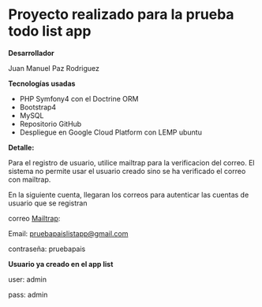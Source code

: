 # Proyecto realizado para la prueba todo list app

**Desarrollador**

Juan Manuel Paz Rodriguez


**Tecnologías usadas**
- PHP Symfony4 con el Doctrine ORM
- Bootstrap4
- MySQL
- Repositorio GitHub
- Despliegue en Google Cloud Platform con LEMP ubuntu 


**Detalle:**

Para el registro de usuario, utilice mailtrap para la verificacion del correo. El sistema no permite usar el usuario creado sino se ha verificado el correo con mailtrap.

En la siguiente cuenta, llegaran los correos para autenticar las cuentas de usuario que se registran

correo [Mailtrap](https://mailtrap.io/signin): 

Email: pruebapaislistapp@gmail.com

contraseña: pruebapais


**Usuario ya creado en el app list**

user: admin

pass: admin
